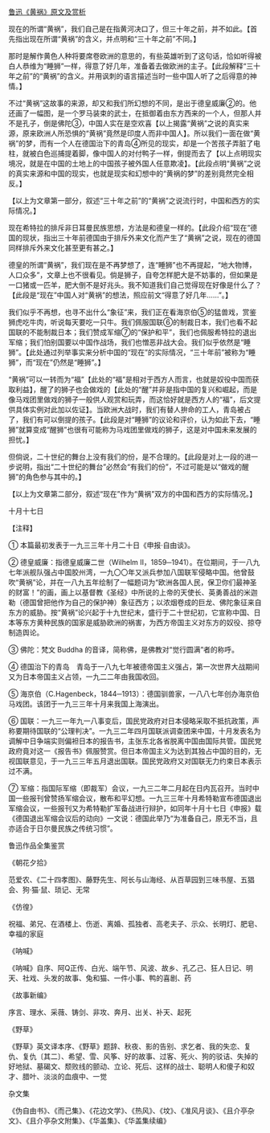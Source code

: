 [鲁迅《黄祸》原文及赏析](https://www.vrrw.net/wx/8240.html)

现在的所谓“黄祸”，我们自己是在指黄河决口了，但三十年之前，并不如此。【首先指出现在所谓“黄祸”的含义，并点明和“三十年之前”不同。】

那时是解作黄色人种将要席卷欧洲的意思的，有些英雄听到了这句话，恰如听得被白人恭维为“睡狮”一样，得意了好几年，准备着去做欧洲的主子。【此段解释“三十年之前”的“黄祸”的含义。并用讽刺的语言描述当时一些中国人听了之后得意的神情。】



不过“黄祸”这故事的来源，却又和我们所幻想的不同，是出于德皇威廉②的。他还画了一幅图，是一个罗马装束的武士，在抵御着由东方西来的一个人，但那人并不是孔子，倒是佛陀③，中国人实在是空欢喜【以上揭露“黄祸”之说的真实来源，原来欧洲人所恐惧的“黄祸”竟然是印度人而非中国人】。所以我们一面在做“黄祸”的梦，而有一个人在德国治下的青岛④所见的现实，却是一个苦孩子弄脏了电柱，就被白色巡捕提着脚，像中国人的对付鸭子一样，倒提而去了【以上点明现实境况，就是在中国的土地上的中国孩子被外国人任意欺凌】。【此段点明“黄祸”之说的真实来源和中国的现实，也就是现实和幻想中的“黄祸的梦”的差别竟然完全相反。】

【以上为文章第一部分，叙述“三十年之前”的“黄祸”之说流行时，中国和西方的实际情况。】

现在希特拉的排斥非日耳曼民族思想，方法是和德皇一样的。【此段介绍“现在”德国的现状，指出三十年前德国由于排斥外来文化而产生了“黄祸”之说，现在的德国同样排斥外来文化甚至更有甚之。】

德皇的所谓“黄祸”，我们现在是不再梦想了，连“睡狮”也不再提起，“地大物博，人口众多”，文章上也不很看见。倘是狮子，自夸怎样肥大是不妨事的，但如果是一口猪或一匹羊，肥大倒不是好兆头。我不知道我们自己觉得现在好像是什么了？【此段是“现在”中国人对“黄祸”的想法，照应前文“得意了好几年……”。】

我们似乎不再想，也寻不出什么“象征”来，我们正在看海京伯⑤的猛兽戏，赏鉴狮虎吃牛肉，听说每天要吃一只牛。我们佩服国联⑥的制裁日本，我们也看不起国联的不能制裁日本；我们赞成军缩⑦的“保护和平”，我们也佩服希特拉的退出军缩；我们怕别国要以中国作战场，我们也憎恶非战大会。我们似乎依然是“睡狮”。【此处通过列举事实来分析中国的“现在”的实际情况，“三十年前”被称为“睡狮”，而“现在”仍然是“睡狮”。】

“黄祸”可以一转而为“福”【此处的“福”是相对于西方人而言，也就是奴役中国而获取利益】，醒了的狮子也会做戏的【此处的“醒”并非是指中国的复兴和崛起，而是像马戏团里做戏的狮子一般供人观赏和玩弄，而这恰好就是西方人的“福”，后文提供具体实例对此加以佐证】。当欧洲大战时，我们有替人拚命的工人，青岛被占了，我们有可以倒提的孩子。【此段是对“睡狮”的议论和评价，认为如此下去，“睡狮”就算变成“醒狮”也很有可能称为马戏团里做戏的狮子，这是对中国未来发展的担忧。】

但倘说，二十世纪的舞台上没有我们的份，是不合理的。【此段是对上一段的进一步说明，指出“二十世纪的舞台”必然会“有我们的份”，不过可能是以“做戏的醒狮”的角色参与其中的。】

【以上为文章第二部分，叙述“现在”作为“黄祸”双方的中国和西方的实际情况。】

十月十七日





【注释】

① 本篇最初发表于一九三三年十月二十日《申报·自由谈》。

② 德皇威廉：指德皇威廉二世（Wilhelm Ⅱ，1859─1941）。在位期间，于一八九七年派舰队强占中国胶州湾，一九〇〇年又派兵参加八国联军侵略中国。他曾鼓吹“黄祸”论，并在一八九五年绘制了一幅题词为“欧洲各国人民，保卫你们最神圣的财富！”的画，画上以基督教《圣经》中所说的上帝的天使长、英勇善战的米迦勒（德国曾把他作为自己的保护神）象征西方；以浓烟卷成的巨龙、佛陀象征来自东方的威胁。按“黄祸”论兴起于十九世纪末，盛行于二十世纪初，它宣称中国、日本等东方黄种民族的国家是威胁欧洲的祸害，为西方帝国主义对东方的奴役、掠夺制造舆论。

③ 佛陀：梵文 Buddha 的音译，简称佛，是佛教对“觉行圆满”者的称呼。

④ 德国治下的青岛　青岛于一八九七年被德帝国主义强占，第一次世界大战期间又为日本帝国主义占领，一九二二年由我国收回。

⑤ 海京伯（C.Hagenbeck，1844─1913）：德国驯兽家，一八八七年创办海京伯马戏团。该团于一九三三年十月来我国上海演出。

⑥ 国联：一九三一年九一八事变后，国民党政府对日本侵略采取不抵抗政策，声称要期待国联的“公理判决”。一九三二年四月国联派调查团来中国，十月发表名为调解中日争端实则偏袒日本的报告书，主张东北各省脱离中国由国际共管。国民党政府竟对这一《报告书》佩服赞赏。但日本帝国主义为达到其独占中国的目的，无视国联意见，于一九三三年五月退出国联。国民党政府又对国联无力约束日本表示过不满。

⑦ 军缩：指国际军缩（即裁军）会议，一九三二年二月起在日内瓦召开。当时中国一些报刊曾赞扬军缩会议，散布和平幻想。一九三三年十月希特勒宣布德国退出军缩会议，一些报刊又为希特勒扩军备战进行辩护，如同年十月十七日《申报》载《德国退出军缩会议后的动向》一文说：德国此举乃“为准备自己，原无不当，且亦适合于日尔曼民族之传统习惯”。

鲁迅作品全集鉴赏

《朝花夕拾》

范爱农、《二十四孝图》、藤野先生、阿长与山海经、从百草园到三味书屋、五猖会、狗·猫·鼠、琐记、无常

《仿徨》

祝福、弟兄、在酒楼上、伤逝、离婚、孤独者、高老夫子、示众、长明灯、肥皂、幸福的家庭

《呐喊》

《呐喊》自序、阿Q正传、白光、端午节、风波、故乡、孔乙己、狂人日记、明天、社戏、头发的故事、兔和猫、一件小事、鸭的喜剧、药

《故事新编》

序言、理水、采薇、铸剑、非攻、奔月、出关、补天、起死

《野草》

《野草》英文译本序、《野草》题辞、秋夜、影的告别、求乞者、我的失恋、复仇、复仇〔其二〕、希望、雪、风筝、好的故事、过客、死火、狗的驳诘、失掉的好地狱、墓碣文、颓败线的颤动、立论、死后、这样的战士、聪明人和傻子和奴才、腊叶、淡淡的血痕中、一觉

杂文集

《伪自由书》、《而己集》、《花边文学》、《热风》、《坟》、《准风月谈》、《且介亭杂文》、《且介亭杂文附集》、《华盖集》、《华盖集续编》

